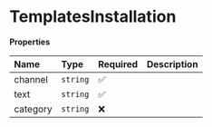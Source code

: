 # TemplatesInstallation

**Properties**

| Name     | Type     | Required | Description |
| :------- | :------- | :------- | :---------- |
| channel  | `string` | ✅       |             |
| text     | `string` | ✅       |             |
| category | `string` | ❌       |             |
